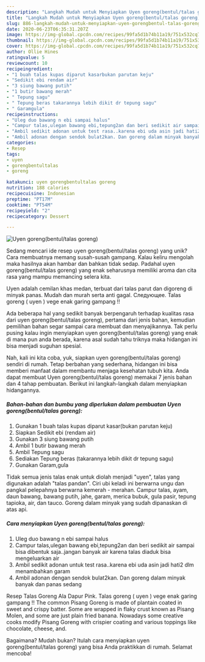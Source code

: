 ```yaml
---
description: "Langkah Mudah untuk Menyiapkan Uyen goreng(bentul/talas goreng) Anti Gagal"
title: "Langkah Mudah untuk Menyiapkan Uyen goreng(bentul/talas goreng) Anti Gagal"
slug: 886-langkah-mudah-untuk-menyiapkan-uyen-gorengbentul-talas-goreng-anti-gagal
date: 2020-06-23T06:35:31.207Z
image: https://img-global.cpcdn.com/recipes/99fa5d1b74b11a19/751x532cq70/uyen-gorengbentultalas-goreng-foto-resep-utama.jpg
thumbnail: https://img-global.cpcdn.com/recipes/99fa5d1b74b11a19/751x532cq70/uyen-gorengbentultalas-goreng-foto-resep-utama.jpg
cover: https://img-global.cpcdn.com/recipes/99fa5d1b74b11a19/751x532cq70/uyen-gorengbentultalas-goreng-foto-resep-utama.jpg
author: Ollie Hines
ratingvalue: 5
reviewcount: 10
recipeingredient:
- "1 buah talas kupas diparut kasarbukan parutan keju"
- "Sedikit ebi rendam air"
- "3 siung bawang putih"
- "1 butir bawang merah"
- " Tepung sagu"
- " Tepung beras takarannya lebih dikit dr tepung sagu"
- " Garamgula"
recipeinstructions:
- "Uleg duo bawang n ebi sampai halus"
- "Campur talas,ulegan bawang ebi,tepung2an dan beri sedikit air sampai bisa dibentuk saja..jangan banyak air karena talas diaduk bisa mengeluarkan air"
- "Ambil sedikit adonan untuk test rasa..karena ebi uda asin jadi hati2 dlm menambahkan garam"
- "Ambil adonan dengan sendok bulat2kan. Dan goreng dalam minyak banyak dan panas sedang"
categories:
- Resep
tags:
- uyen
- gorengbentultalas
- goreng

katakunci: uyen gorengbentultalas goreng 
nutrition: 188 calories
recipecuisine: Indonesian
preptime: "PT17M"
cooktime: "PT54M"
recipeyield: "2"
recipecategory: Dessert

---
```



![Uyen goreng(bentul/talas goreng)](https://img-global.cpcdn.com/recipes/99fa5d1b74b11a19/751x532cq70/uyen-gorengbentultalas-goreng-foto-resep-utama.jpg)

Sedang mencari ide resep uyen goreng(bentul/talas goreng) yang unik? Cara membuatnya memang susah-susah gampang. Kalau keliru mengolah maka hasilnya akan hambar dan bahkan tidak sedap. Padahal uyen goreng(bentul/talas goreng) yang enak seharusnya memiliki aroma dan cita rasa yang mampu memancing selera kita.

Uyen adalah cemilan khas medan, terbuat dari talas parut dan digoreng di minyak panas. Mudah dan murah serta anti gagal. Следующее. Talas goreng ( uyen ) vege enak garing gampang !!

Ada beberapa hal yang sedikit banyak berpengaruh terhadap kualitas rasa dari uyen goreng(bentul/talas goreng), pertama dari jenis bahan, kemudian pemilihan bahan segar sampai cara membuat dan menyajikannya. Tak perlu pusing kalau ingin menyiapkan uyen goreng(bentul/talas goreng) yang enak di mana pun anda berada, karena asal sudah tahu triknya maka hidangan ini bisa menjadi suguhan spesial.


Nah, kali ini kita coba, yuk, siapkan uyen goreng(bentul/talas goreng) sendiri di rumah. Tetap berbahan yang sederhana, hidangan ini bisa memberi manfaat dalam membantu menjaga kesehatan tubuh kita. Anda dapat membuat Uyen goreng(bentul/talas goreng) memakai 7 jenis bahan dan 4 tahap pembuatan. Berikut ini langkah-langkah dalam menyiapkan hidangannya.

<!--inarticleads1-->

##### Bahan-bahan dan bumbu yang diperlukan dalam pembuatan Uyen goreng(bentul/talas goreng):

1. Gunakan 1 buah talas kupas diparut kasar(bukan parutan keju)
1. Siapkan Sedikit ebi (rendam air)
1. Gunakan 3 siung bawang putih
1. Ambil 1 butir bawang merah
1. Ambil  Tepung sagu
1. Sediakan  Tepung beras (takarannya lebih dikit dr tepung sagu)
1. Gunakan  Garam,gula


Tidak semua jenis talas enak untuk diolah menjadi &#34;uyen&#34;, talas yang digunakan adalah &#34;talas pandan&#34;. Ciri ubi keladi ini berwarna ungu dan pangkal pelepahnya berwarna kemerah - merahan. Campur talas, ayam, daun bawang, bawang putih, jahe, garam, merica bubuk, gula pasir, tepung tapioka, air, dan tauco. Goreng dalam minyak yang sudah dipanaskan di atas api. 

<!--inarticleads2-->

##### Cara menyiapkan Uyen goreng(bentul/talas goreng):

1. Uleg duo bawang n ebi sampai halus
1. Campur talas,ulegan bawang ebi,tepung2an dan beri sedikit air sampai bisa dibentuk saja..jangan banyak air karena talas diaduk bisa mengeluarkan air
1. Ambil sedikit adonan untuk test rasa..karena ebi uda asin jadi hati2 dlm menambahkan garam
1. Ambil adonan dengan sendok bulat2kan. Dan goreng dalam minyak banyak dan panas sedang


Resep Talas Goreng Ala Dapur Pink. Talas goreng ( uyen ) vege enak garing gampang !! The common Pisang Goreng is made of plantain coated in sweet and crispy batter. Some are wrapped in flaky crust known as Pisang Molen, and some are just plain fried banana. Nowadays some creative cooks modify Pisang Goreng with crispier coating and various toppings like chocolate, cheese, and. 

Bagaimana? Mudah bukan? Itulah cara menyiapkan uyen goreng(bentul/talas goreng) yang bisa Anda praktikkan di rumah. Selamat mencoba!
